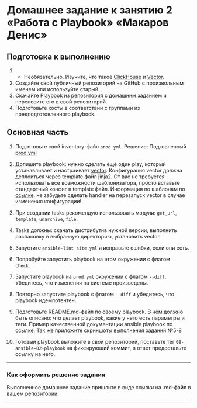 # Домашнее задание к занятию 2 «Работа с Playbook» «Макаров Денис»

## Подготовка к выполнению

1. * Необязательно. Изучите, что такое [ClickHouse](https://www.youtube.com/watch?v=fjTNS2zkeBs) и [Vector](https://www.youtube.com/watch?v=CgEhyffisLY).
2. Создайте свой публичный репозиторий на GitHub с произвольным именем или используйте старый.
3. Скачайте [Playbook](./playbook/) из репозитория с домашним заданием и перенесите его в свой репозиторий.
4. Подготовьте хосты в соответствии с группами из предподготовленного playbook.

## Основная часть

1. Подготовьте свой inventory-файл `prod.yml`.
Решение:
Подговленный [prod.yml](https://github.com/Makarov-Denis/Ansible_working_playbook/blob/main/playbook/inventory/prod.yml)

3. Допишите playbook: нужно сделать ещё один play, который устанавливает и настраивает [vector](https://vector.dev). Конфигурация vector должна деплоиться через template файл jinja2. От вас не требуется использовать все возможности шаблонизатора, просто вставьте стандартный конфиг в template файл. Информация по шаблонам по [ссылке](https://www.dmosk.ru/instruktions.php?object=ansible-nginx-install). не забудьте сделать handler на перезапуск vector в случае изменения конфигурации!
4. При создании tasks рекомендую использовать модули: `get_url`, `template`, `unarchive`, `file`.
5. Tasks должны: скачать дистрибутив нужной версии, выполнить распаковку в выбранную директорию, установить vector.
6. Запустите `ansible-lint site.yml` и исправьте ошибки, если они есть.
7. Попробуйте запустить playbook на этом окружении с флагом `--check`.
8. Запустите playbook на `prod.yml` окружении с флагом `--diff`. Убедитесь, что изменения на системе произведены.
9. Повторно запустите playbook с флагом `--diff` и убедитесь, что playbook идемпотентен.
10. Подготовьте README.md-файл по своему playbook. В нём должно быть описано: что делает playbook, какие у него есть параметры и теги. Пример качественной документации ansible playbook по [ссылке](https://github.com/opensearch-project/ansible-playbook). Так же приложите скриншоты выполнения заданий №5-8
11. Готовый playbook выложите в свой репозиторий, поставьте тег `08-ansible-02-playbook` на фиксирующий коммит, в ответ предоставьте ссылку на него.

---

### Как оформить решение задания

Выполненное домашнее задание пришлите в виде ссылки на .md-файл в вашем репозитории.

---
